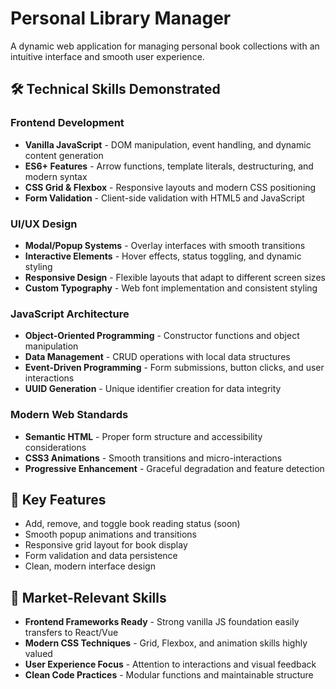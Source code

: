 # Personal Library Manager

A dynamic web application for managing personal book collections with an intuitive interface and smooth user experience.

## 🛠️ Technical Skills Demonstrated

### Frontend Development
- **Vanilla JavaScript** - DOM manipulation, event handling, and dynamic content generation
- **ES6+ Features** - Arrow functions, template literals, destructuring, and modern syntax
- **CSS Grid & Flexbox** - Responsive layouts and modern CSS positioning
- **Form Validation** - Client-side validation with HTML5 and JavaScript

### UI/UX Design
- **Modal/Popup Systems** - Overlay interfaces with smooth transitions
- **Interactive Elements** - Hover effects, status toggling, and dynamic styling
- **Responsive Design** - Flexible layouts that adapt to different screen sizes
- **Custom Typography** - Web font implementation and consistent styling

### JavaScript Architecture
- **Object-Oriented Programming** - Constructor functions and object manipulation
- **Data Management** - CRUD operations with local data structures
- **Event-Driven Programming** - Form submissions, button clicks, and user interactions
- **UUID Generation** - Unique identifier creation for data integrity

### Modern Web Standards
- **Semantic HTML** - Proper form structure and accessibility considerations
- **CSS3 Animations** - Smooth transitions and micro-interactions
- **Progressive Enhancement** - Graceful degradation and feature detection

## 🎯 Key Features
- Add, remove, and toggle book reading status (soon)
- Smooth popup animations and transitions
- Responsive grid layout for book display
- Form validation and data persistence
- Clean, modern interface design

## 💼 Market-Relevant Skills
- **Frontend Frameworks Ready** - Strong vanilla JS foundation easily transfers to React/Vue
- **Modern CSS Techniques** - Grid, Flexbox, and animation skills highly valued
- **User Experience Focus** - Attention to interactions and visual feedback
- **Clean Code Practices** - Modular functions and maintainable structure
